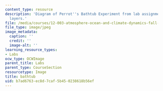 ```yaml
---
content_type: resource
description: 'Diagram of Perrot''s Bathtub Experiment from lab assignment GFDX: Ekman
  layers.'
file: /media/courses/12-003-atmosphere-ocean-and-climate-dynamics-fall-2008/b7ad6763ec8d7caf5b450238618b56ef_bathtub.jpg
file_type: image/jpeg
image_metadata:
  caption: ''
  credit: ''
  image-alt: ''
learning_resource_types:
- Labs
ocw_type: OCWImage
parent_title: Labs
parent_type: CourseSection
resourcetype: Image
title: bathtub
uid: b7ad6763-ec8d-7caf-5b45-0238618b56ef
---
```

